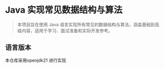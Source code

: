 # Java 实现常见数据结构与算法
> 本项目旨在使用 Java 语言实现所有常见的数据结构与算法，涵盖基础到高级内容，适用于学习、面试准备和实际开发参考。

## 语言版本
本仓库采用openjdk21 进行实现 